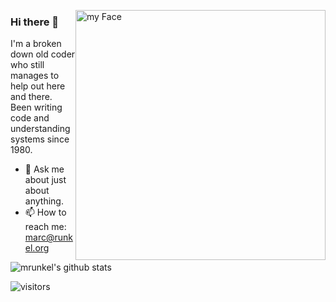 
<p>
    <a href="https://runkel.org">
        <img width="400" 
             style="float: right" 
             src="https://raw.githubusercontent.com/mrunkel/mrunkel/assets/myFace.jpg?raw=true"
             alt="my Face"
             >
    </a>
</p>

### Hi there 👋

I'm a broken down old coder who still manages to help out here and there.
Been writing code and understanding systems since 1980.

- 💬 Ask me about just about anything.
- 📫 How to reach me: <a href='&#109;ai&#108;to&#58;ma&#37;72%6&#51;&#64;ru&#110;%6&#66;&#101;&#108;&#46;o&#114;g'>marc&#64;runk&#101;l&#46;o&#114;&#103;</a>


![mrunkel's github stats](https://github-readme-stats.vercel.app/api?username=mrunkel&show_icons=true)

![visitors](https://visitor-badge.glitch.me/badge?page_id=mrunkel.mrunkel)
